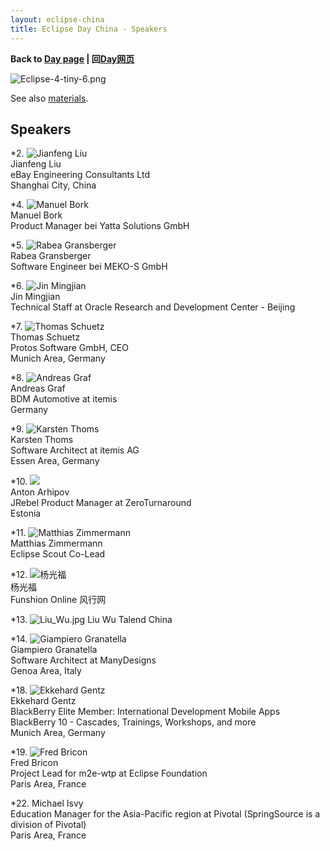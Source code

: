 ```yaml
---
layout: eclipse-china
title: Eclipse Day China - Speakers
---
```


<p><b>Back to <a href="/Day/">Day page</a> | 回<a href="/Day/">Day网页</a></b></p>

![Eclipse-4-tiny-6.png](../Poster/Eclipse-4-tiny-6.png)

See also [materials](../materials).

## Speakers

*2. ![Jianfeng Liu](Jianfeng_Liu_pic200.png)  
Jianfeng Liu  
eBay Engineering Consultants Ltd  
Shanghai City, China  

*4. ![Manuel Bork](Manuel_Bork_195fb44.jpg)  
Manuel Bork  
Product Manager bei Yatta Solutions GmbH  

*5. ![Rabea Gransberger](Rabea_Gransberger_089d8f1.jpg)  
Rabea Gransberger  
Software Engineer bei MEKO-S GmbH  

*6. ![Jin Mingjian](Jin_Mingjian_0526152.jpg)  
Jin Mingjian  
Technical Staff at Oracle Research and Development Center - Beijing  

*7. ![Thomas Schuetz](Thomas_Schuetz_2a62241.jpg)  
Thomas Schuetz  
Protos Software GmbH, CEO  
Munich Area, Germany  

*8. ![Andreas Graf](Andreas_Graf_279028b.jpg)  
Andreas Graf  
BDM Automotive at itemis  
Germany  

*9. ![Karsten Thoms](Karsten_Thoms_29d21c5.jpg)  
Karsten Thoms  
Software Architect at itemis AG  
Essen Area, Germany  

*10. ![](Anton_Arhipov_1015009.jpg)  
Anton Arhipov    
JRebel Product Manager at ZeroTurnaround    
Estonia  

*11. ![Matthias Zimmermann](Matthias_Zimmermann_34e0689.jpg)    
Matthias Zimmermann  
Eclipse Scout Co-Lead  

*12. ![杨光福](psu_200x200.jpg)    
杨光福  
Funshion Online 风行网  

*13. ![Liu_Wu.jpg](Liu_Wu_200x200.jpg)
Liu Wu
Talend China

*14. ![Giampiero Granatella](Giampiero_Granatella_0e59597.jpg)  
Giampiero Granatella  
Software Architect at ManyDesigns  
Genoa Area, Italy  

*18. ![Ekkehard Gentz](Ekkehard_Gentz_0da6e10.jpg)  
Ekkehard Gentz  
BlackBerry Elite Member: International Development Mobile Apps BlackBerry 10 - Cascades, Trainings, Workshops, and more  
Munich Area, Germany  

*19. ![Fred Bricon](Fred_Bricon_316e5f5.jpg)  
Fred Bricon  
Project Lead for m2e-wtp at Eclipse Foundation  
Paris Area, France  


*22. Michael Isvy  
Education Manager for the Asia-Pacific region at Pivotal (SpringSource is a division of Pivotal)  
Paris Area, France  






